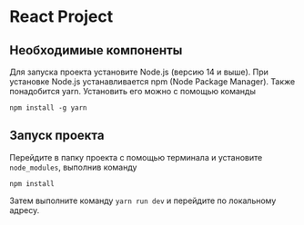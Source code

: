 # React Project

## Необходимиые компоненты

Для запуска проекта установите Node.js (версию 14 и выше). При установке Node.js устанавливается npm (Node Package Manager).
Также понадобится yarn. Установить его можно с помощью команды

```
npm install -g yarn
```

## Запуск проекта

Перейдите в папку проекта с помощью терминала и установите `node_modules`, выполнив команду

```
npm install
```

Затем выполните команду `yarn run dev` и перейдите по локальному адресу.
